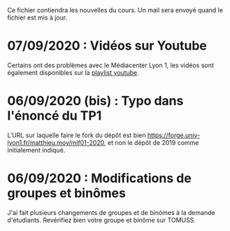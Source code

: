 Ce fichier contiendra les nouvelles du cours. Un mail sera envoyé quand le fichier est mis à jour.

# 07/09/2020 : Vidéos sur Youtube

Certains ont des problèmes avec le Médiacenter Lyon 1, les vidéos sont également disponibles sur la [playlist youtube](https://www.youtube.com/playlist?list=PL6-YbcqXawf5ED3NHDZYejWJaAschnrO0).

# 06/09/2020 (bis) : Typo dans l'énoncé du TP1

L'URL sur laquelle faire le fork du dépôt est bien https://forge.univ-lyon1.fr/matthieu.moy/mif01-2020, et non le dépôt de 2019 comme initialement indiqué.

# 06/09/2020 : Modifications de groupes et binômes

J'ai fait plusieurs changements de groupes et de binômes à la demande d'étudiants. Revérifiez bien votre groupe et binôme sur TOMUSS.
